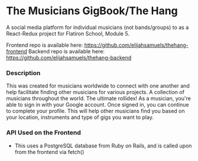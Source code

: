
# The Musicians GigBook/The Hang
A social media platform for individual musicians (not bands/groups) to as a React-Redux project for Flatiron School, Module 5.

Frontend repo is available here: https://github.com/elijahsamuels/thehang-frontend
Backend repo is available here: https://github.com/elijahsamuels/thehang-backend

### Description
This was created for musicians worldwide to connect with one another and help facilitate finding other musicians for various projects. A collection of musicians throughout the world. The ultimate rollidex!
As a musician, you're able to sign in with your Google account. Once signed in, you can continue to complete your profile. This will help other musicians find you based on your location, instruments and type of gigs you want to play.

### API Used on the Frontend
- This uses a PostgreSQL database from Ruby on Rails, and is called upon from the frontend via fetch()

